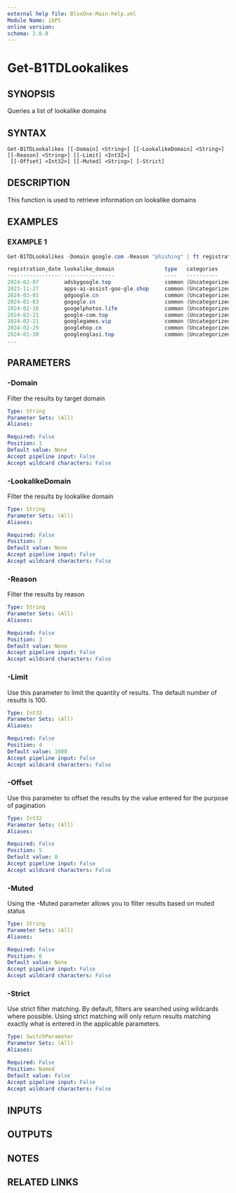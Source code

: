 ```yaml
---
external help file: BloxOne-Main-help.xml
Module Name: ibPS
online version:
schema: 2.0.0
---
```


# Get-B1TDLookalikes

## SYNOPSIS
Queries a list of lookalike domains

## SYNTAX

```
Get-B1TDLookalikes [[-Domain] <String>] [[-LookalikeDomain] <String>] [[-Reason] <String>] [[-Limit] <Int32>]
 [[-Offset] <Int32>] [[-Muted] <String>] [-Strict]
```

## DESCRIPTION
This function is used to retrieve information on lookalike domains

## EXAMPLES

### EXAMPLE 1
```powershell
Get-B1TDLookalikes -Domain google.com -Reason "phishing" | ft registration_date,lookalike_domain,type,categories,reason -AutoSize

registration_date lookalike_domain                type   categories       reason
----------------- ----------------                ----   ----------       ------
2024-02-07        adsbygoogle.top                 common {Uncategorized}  Domain is a lookalike to google.com and likely used for phishing. The creation or first seen date is 2024-02-07.
2023-11-27        apps-ai-assist-goo-gle.shop     common {Uncategorized}  Domain is a lookalike to google.com and likely used for phishing. The creation or first seen date is 2023-11-27.
2024-03-01        gdgoogle.cn                     common {Uncategorized}  Domain is a lookalike to google.com and likely used for phishing. The creation or first seen date is 2024-03-01.
2024-01-03        gogogle.cn                      common {Uncategorized}  Domain is a lookalike to google.com and likely used for phishing. The creation or first seen date is 2024-01-03.
2024-02-16        googelphotos.life               common {Uncategorized}  Domain is a lookalike to google.com and likely used for phishing. The creation or first seen date is 2024-02-16.
2024-02-21        google-com.top                  common {Uncategorized}  Domain is a lookalike to google.com and likely used for phishing. The creation or first seen date is 2024-02-21.
2024-02-21        googlegames.vip                 common {Uncategorized}  Domain is a lookalike to google.com and likely used for phishing. The creation or first seen date is 2024-02-21.
2024-02-29        googlehop.cn                    common {Uncategorized}  Domain is a lookalike to google.com and likely used for phishing. The creation or first seen date is 2024-02-29.
2024-01-30        googleoglasi.top                common {Uncategorized}  Domain is a lookalike to google.com and likely used for phishing. The creation or first seen date is 2024-01-30.
...
```

## PARAMETERS

### -Domain
Filter the results by target domain

```yaml
Type: String
Parameter Sets: (All)
Aliases:

Required: False
Position: 1
Default value: None
Accept pipeline input: False
Accept wildcard characters: False
```

### -LookalikeDomain
Filter the results by lookalike domain

```yaml
Type: String
Parameter Sets: (All)
Aliases:

Required: False
Position: 2
Default value: None
Accept pipeline input: False
Accept wildcard characters: False
```

### -Reason
Filter the results by reason

```yaml
Type: String
Parameter Sets: (All)
Aliases:

Required: False
Position: 3
Default value: None
Accept pipeline input: False
Accept wildcard characters: False
```

### -Limit
Use this parameter to limit the quantity of results.
The default number of results is 100.

```yaml
Type: Int32
Parameter Sets: (All)
Aliases:

Required: False
Position: 4
Default value: 1000
Accept pipeline input: False
Accept wildcard characters: False
```

### -Offset
Use this parameter to offset the results by the value entered for the purpose of pagination

```yaml
Type: Int32
Parameter Sets: (All)
Aliases:

Required: False
Position: 5
Default value: 0
Accept pipeline input: False
Accept wildcard characters: False
```

### -Muted
Using the -Muted parameter allows you to filter results based on muted status

```yaml
Type: String
Parameter Sets: (All)
Aliases:

Required: False
Position: 6
Default value: None
Accept pipeline input: False
Accept wildcard characters: False
```

### -Strict
Use strict filter matching.
By default, filters are searched using wildcards where possible.
Using strict matching will only return results matching exactly what is entered in the applicable parameters.

```yaml
Type: SwitchParameter
Parameter Sets: (All)
Aliases:

Required: False
Position: Named
Default value: False
Accept pipeline input: False
Accept wildcard characters: False
```

## INPUTS

## OUTPUTS

## NOTES

## RELATED LINKS
